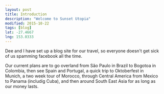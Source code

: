 ```yaml
---
layout: post
title: Introduction
description: "Welcome to Sunset Utopia"
modified: 2015-10-22
tags: [blog]
lat: -27.4667
lng: 153.0333
---
```


Dee and I have set up a blog site for our travel, so everyone doesn't get sick
of us spamming facebook all the time.

Our current plans are to go overland from São Paulo in Brazil to Bogotoa in
Colombia, then see Spain and Portugal, a quick trip to Oktoberfest in Munich,
a two week tour of Morocco, through Central America from Mexico to Panama
(includig Cuba), and then around South East Asia for as long as our money lasts.
